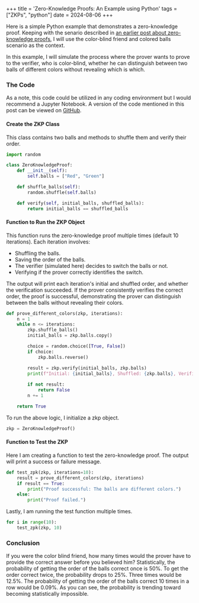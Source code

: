 +++
title = 'Zero-Knowledge Proofs: An Example using Python'
tags = ["ZKPs", "python"]
date = 2024-08-06
+++

Here is a simple Python example that demonstrates a zero-knowledge proof. Keeping with the senario described in [an earlier post about zero-knowledge proofs](https://blog.agilephd.com/posts/zero_knowlege_proof/), I will use the color-blind friend and colored balls scenario as the context.

In this example, I will simulate the process where the prover wants to prove to the verifier, who is color-blind, whether he can distinguish between two balls of different colors without revealing which is which.

### The Code

As a note, this code could be utilized in any coding environment but I would recommend a Jupyter Notebook.  A version of the code mentioned in this post can be viewed on [GitHub](https://github.com/cavalryjim/zkp_example).

#### Create the ZKP Class

This class contains two balls and methods to shuffle them and verify their order.

```python
import random

class ZeroKnowledgeProof:
    def __init__(self):
        self.balls = ["Red", "Green"]

    def shuffle_balls(self):
        random.shuffle(self.balls)

    def verify(self, initial_balls, shuffled_balls):
        return initial_balls == shuffled_balls
```

#### Function to Run the ZKP Object

This function runs the zero-knowledge proof multiple times (default 10 iterations). Each iteration involves:
- Shuffling the balls.
- Saving the order of the balls.
- The verifier (simulated here) decides to switch the balls or not.
- Verifying if the prover correctly identifies the switch.

The output will print each iteration's initial and shuffled order, and whether the verification succeeded. If the prover consistently verifies the correct order, the proof is successful, demonstrating the prover can distinguish between the balls without revealing their colors.

```python
def prove_different_colors(zkp, iterations):
    n = 1
    while n <= iterations:
        zkp.shuffle_balls()
        initial_balls = zkp.balls.copy()

        choice = random.choice([True, False])  
        if choice:
            zkp.balls.reverse()

        result = zkp.verify(initial_balls, zkp.balls)
        print(f"Initial: {initial_balls}, Shuffled: {zkp.balls}, Verified: {result}")
        
        if not result:
            return False
        n += 1

    return True
```

To run the above logic, I initialize a zkp object.

```python
zkp = ZeroKnowledgeProof()
```

#### Function to Test the ZKP

Here I am creating a function to test the zero-knowledge proof.  The output will print a success or failure message.

```python
def test_zpk(zkp, iterations=10):
    result = prove_different_colors(zkp, iterations)
    if result == True:
        print("Proof successful: The balls are different colors.")
    else:
        print("Proof failed.")
```

Lastly, I am running the test function multiple times.

```python
for i in range(10):
    test_zpk(zkp, 10)
```

### Conclusion

If you were the color blind friend, how many times would the prover have to provide the correct answer before you believed him?  Statistically, the probability of getting the order of the balls correct once is 50%.  To get the order correct twice, the probability drops to 25%.  Three times would be 12.5%.  The probability of getting the order of the balls correct 10 times in a row would be 0.09%.  As you can see, the probability is trending toward becoming statistically impossible.



